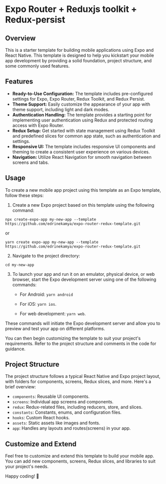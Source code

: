 # Expo Router + Reduxjs toolkit + Redux-persist

## Overview

This is a starter template for building mobile applications using Expo and React Native. This template is designed to help you kickstart your mobile app development by providing a solid foundation, project structure, and some commonly used features.

## Features

-   **Ready-to-Use Configuration:** The template includes pre-configured settings for Expo, Expo Router, Redux Toolkit, and Redux Persist.
-   **Theme Support:** Easily customize the appearance of your app with theme support, including light and dark modes.
-   **Authentication Handling:** The template provides a starting point for implementing user authentication using Redux and protected routing access with Expo Router.
-   **Redux Setup:** Get started with state management using Redux Toolkit and predefined slices for common app state, such as authentication and settings.
-   **Responsive UI:** The template includes responsive UI components and theming to create a consistent user experience on various devices.
-   **Navigation:** Utilize React Navigation for smooth navigation between screens and tabs.

## Usage

To create a new mobile app project using this template as an Expo template, follow these steps:

1. Create a new Expo project based on this template using the following command:

`npx create-expo-app my-new-app --template https://github.com/edrinekamya/expo-router-redux-template.git`

or

`yarn create expo-app my-new-app --template https://github.com/edrinekamya/expo-router-redux-template.git`

2. Navigate to the project directory:

`cd my-new-app`

3. To launch your app and run it on an emulator, physical device, or web browser, start the Expo development server using one of the following commands:

    - For Android:
      `yarn android`

    - For iOS:
      `yarn ios`.

    - For web development:
      `yarn web`.

These commands will initiate the Expo development server and allow you to preview and test your app on different platforms.

You can then begin customizing the template to suit your project's requirements. Refer to the project structure and comments in the code for guidance.

## Project Structure

The project structure follows a typical React Native and Expo project layout, with folders for components, screens, Redux slices, and more. Here's a brief overview:

-   `components`: Reusable UI components.
-   `screens`: Individual app screens and components.
-   `redux`: Redux-related files, including reducers, store, and slices.
-   `constants`: Constants, enums, and configuration files.
-   `hooks`: Custom React hooks.
-   `assets`: Static assets like images and fonts.
-   `app`: Handles any layouts and routes(screens) in your app.

## Customize and Extend

Feel free to customize and extend this template to build your mobile app. You can add new components, screens, Redux slices, and libraries to suit your project's needs.

Happy coding! 🚀
